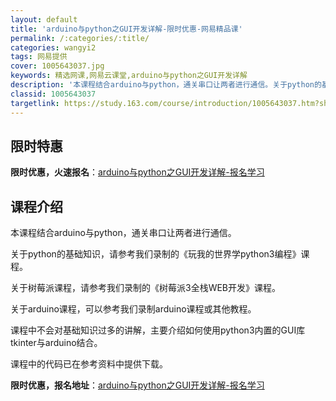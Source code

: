 ```yaml
---
layout: default
title: 'arduino与python之GUI开发详解-限时优惠-网易精品课'
permalink: /:categories/:title/
categories: wangyi2
tags: 网易提供
cover: 1005643037.jpg
keywords: 精选网课,网易云课堂,arduino与python之GUI开发详解
description: '本课程结合arduino与python，通关串口让两者进行通信。关于python的基础知识，请参考我们录制的《玩我的世界'
classid: 1005643037
targetlink: https://study.163.com/course/introduction/1005643037.htm?share=1&shareId=1025206652&utm_campaign=share&utm_medium=iphoneShare&utm_source=&utm_u=1025206652
---
```


## 限时特惠

**限时优惠，火速报名**：[arduino与python之GUI开发详解-报名学习](https://study.163.com/course/introduction/1005643037.htm?share=1&shareId=1025206652&utm_campaign=share&utm_medium=iphoneShare&utm_source=&utm_u=1025206652)

## 课程介绍

本课程结合arduino与python，通关串口让两者进行通信。

关于python的基础知识，请参考我们录制的《玩我的世界学python3编程》课程。

关于树莓派课程，请参考我们录制的《树莓派3全栈WEB开发》课程。

关于arduino课程，可以参考我们录制arduino课程或其他教程。

课程中不会对基础知识过多的讲解，主要介绍如何使用python3内置的GUI库tkinter与arduino结合。

课程中的代码已在参考资料中提供下载。

**限时优惠，报名地址**：[arduino与python之GUI开发详解-报名学习](https://study.163.com/course/introduction/1005643037.htm?share=1&shareId=1025206652&utm_campaign=share&utm_medium=iphoneShare&utm_source=&utm_u=1025206652)

